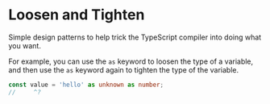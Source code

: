 # Loosen and Tighten

Simple design patterns to help trick the TypeScript compiler into doing what you want.

For example, you can use the `as` keyword to loosen the type of a variable, and then use the `as` keyword again to tighten the type of the variable.

```ts twoslash
const value = 'hello' as unknown as number;
//     ^? 
```